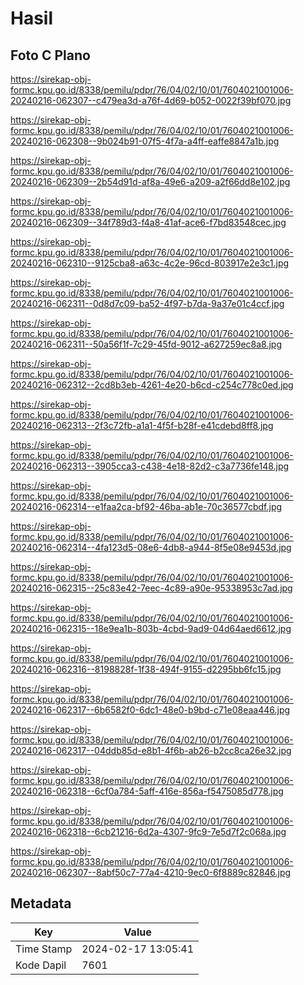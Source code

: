 # Hasil

## Foto C Plano

https://sirekap-obj-formc.kpu.go.id/8338/pemilu/pdpr/76/04/02/10/01/7604021001006-20240216-062307--c479ea3d-a76f-4d69-b052-0022f39bf070.jpg

https://sirekap-obj-formc.kpu.go.id/8338/pemilu/pdpr/76/04/02/10/01/7604021001006-20240216-062308--9b024b91-07f5-4f7a-a4ff-eaffe8847a1b.jpg

https://sirekap-obj-formc.kpu.go.id/8338/pemilu/pdpr/76/04/02/10/01/7604021001006-20240216-062309--2b54d91d-af8a-49e6-a209-a2f66dd8e102.jpg

https://sirekap-obj-formc.kpu.go.id/8338/pemilu/pdpr/76/04/02/10/01/7604021001006-20240216-062309--34f789d3-f4a8-41af-ace6-f7bd83548cec.jpg

https://sirekap-obj-formc.kpu.go.id/8338/pemilu/pdpr/76/04/02/10/01/7604021001006-20240216-062310--9125cba8-a63c-4c2e-96cd-803917e2e3c1.jpg

https://sirekap-obj-formc.kpu.go.id/8338/pemilu/pdpr/76/04/02/10/01/7604021001006-20240216-062311--0d8d7c09-ba52-4f97-b7da-9a37e01c4ccf.jpg

https://sirekap-obj-formc.kpu.go.id/8338/pemilu/pdpr/76/04/02/10/01/7604021001006-20240216-062311--50a56f1f-7c29-45fd-9012-a627259ec8a8.jpg

https://sirekap-obj-formc.kpu.go.id/8338/pemilu/pdpr/76/04/02/10/01/7604021001006-20240216-062312--2cd8b3eb-4261-4e20-b6cd-c254c778c0ed.jpg

https://sirekap-obj-formc.kpu.go.id/8338/pemilu/pdpr/76/04/02/10/01/7604021001006-20240216-062313--2f3c72fb-a1a1-4f5f-b28f-e41cdebd8ff8.jpg

https://sirekap-obj-formc.kpu.go.id/8338/pemilu/pdpr/76/04/02/10/01/7604021001006-20240216-062313--3905cca3-c438-4e18-82d2-c3a7736fe148.jpg

https://sirekap-obj-formc.kpu.go.id/8338/pemilu/pdpr/76/04/02/10/01/7604021001006-20240216-062314--e1faa2ca-bf92-46ba-ab1e-70c36577cbdf.jpg

https://sirekap-obj-formc.kpu.go.id/8338/pemilu/pdpr/76/04/02/10/01/7604021001006-20240216-062314--4fa123d5-08e6-4db8-a944-8f5e08e9453d.jpg

https://sirekap-obj-formc.kpu.go.id/8338/pemilu/pdpr/76/04/02/10/01/7604021001006-20240216-062315--25c83e42-7eec-4c89-a90e-95338953c7ad.jpg

https://sirekap-obj-formc.kpu.go.id/8338/pemilu/pdpr/76/04/02/10/01/7604021001006-20240216-062315--18e9ea1b-803b-4cbd-9ad9-04d64aed6612.jpg

https://sirekap-obj-formc.kpu.go.id/8338/pemilu/pdpr/76/04/02/10/01/7604021001006-20240216-062316--8198828f-1f38-494f-9155-d2295bb6fc15.jpg

https://sirekap-obj-formc.kpu.go.id/8338/pemilu/pdpr/76/04/02/10/01/7604021001006-20240216-062317--6b6582f0-6dc1-48e0-b9bd-c71e08eaa446.jpg

https://sirekap-obj-formc.kpu.go.id/8338/pemilu/pdpr/76/04/02/10/01/7604021001006-20240216-062317--04ddb85d-e8b1-4f6b-ab26-b2cc8ca26e32.jpg

https://sirekap-obj-formc.kpu.go.id/8338/pemilu/pdpr/76/04/02/10/01/7604021001006-20240216-062318--6cf0a784-5aff-416e-856a-f5475085d778.jpg

https://sirekap-obj-formc.kpu.go.id/8338/pemilu/pdpr/76/04/02/10/01/7604021001006-20240216-062318--6cb21216-6d2a-4307-9fc9-7e5d7f2c068a.jpg

https://sirekap-obj-formc.kpu.go.id/8338/pemilu/pdpr/76/04/02/10/01/7604021001006-20240216-062307--8abf50c7-77a4-4210-9ec0-6f8889c82846.jpg


## Metadata

| Key        | Value               |
| ---------- | ------------------- |
| Time Stamp | 2024-02-17 13:05:41 |
| Kode Dapil | 7601                |



